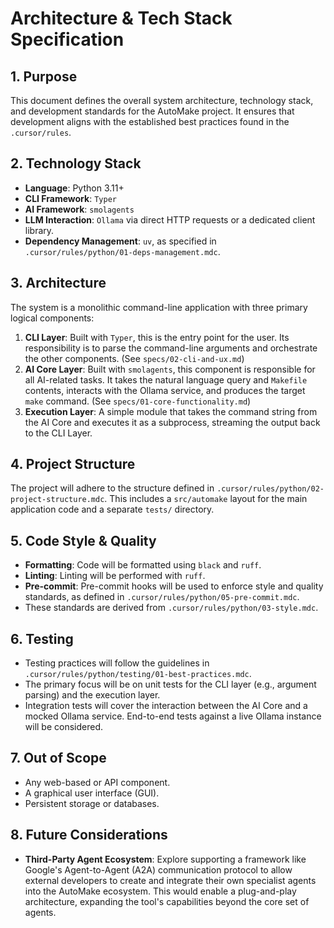 # Architecture & Tech Stack Specification

## 1. Purpose
This document defines the overall system architecture, technology stack, and development standards for the AutoMake project. It ensures that development aligns with the established best practices found in the `.cursor/rules`.

## 2. Technology Stack
- **Language**: Python 3.11+
- **CLI Framework**: `Typer`
- **AI Framework**: `smolagents`
- **LLM Interaction**: `Ollama` via direct HTTP requests or a dedicated client library.
- **Dependency Management**: `uv`, as specified in `.cursor/rules/python/01-deps-management.mdc`.

## 3. Architecture
The system is a monolithic command-line application with three primary logical components:
1.  **CLI Layer**: Built with `Typer`, this is the entry point for the user. Its responsibility is to parse the command-line arguments and orchestrate the other components. (See `specs/02-cli-and-ux.md`)
2.  **AI Core Layer**: Built with `smolagents`, this component is responsible for all AI-related tasks. It takes the natural language query and `Makefile` contents, interacts with the Ollama service, and produces the target `make` command. (See `specs/01-core-functionality.md`)
3.  **Execution Layer**: A simple module that takes the command string from the AI Core and executes it as a subprocess, streaming the output back to the CLI Layer.

## 4. Project Structure
The project will adhere to the structure defined in `.cursor/rules/python/02-project-structure.mdc`. This includes a `src/automake` layout for the main application code and a separate `tests/` directory.

## 5. Code Style & Quality
- **Formatting**: Code will be formatted using `black` and `ruff`.
- **Linting**: Linting will be performed with `ruff`.
- **Pre-commit**: Pre-commit hooks will be used to enforce style and quality standards, as defined in `.cursor/rules/python/05-pre-commit.mdc`.
- These standards are derived from `.cursor/rules/python/03-style.mdc`.

## 6. Testing
- Testing practices will follow the guidelines in `.cursor/rules/python/testing/01-best-practices.mdc`.
- The primary focus will be on unit tests for the CLI layer (e.g., argument parsing) and the execution layer.
- Integration tests will cover the interaction between the AI Core and a mocked Ollama service. End-to-end tests against a live Ollama instance will be considered.

## 7. Out of Scope
- Any web-based or API component.
- A graphical user interface (GUI).
- Persistent storage or databases.

## 8. Future Considerations
- **Third-Party Agent Ecosystem**: Explore supporting a framework like Google's Agent-to-Agent (A2A) communication protocol to allow external developers to create and integrate their own specialist agents into the AutoMake ecosystem. This would enable a plug-and-play architecture, expanding the tool's capabilities beyond the core set of agents.
